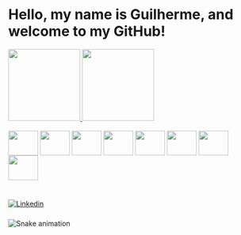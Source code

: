 # Hello, my name is Guilherme, and welcome to my GitHub!

<div align="">
  <a href="https://github.com/guilherme-dalsotto">
    <img height="145em" src="https://github-readme-stats.vercel.app/api?username=guilherme-dalsotto&count_private=true&include_all_commits=true&show_icons=true&theme=dracula&hide_border=false&show_owner=true"/>
    <img height="145em" src="https://github-readme-stats.vercel.app/api/top-langs/?username=guilherme-dalsotto&theme=dracula&hide_border=false&&layout=compact"/>
  </a>
</div>

<div style="display: inline_block"><br>
  <img align="center" height="50" width="60" src="https://cdn.jsdelivr.net/gh/devicons/devicon/icons/python/python-original.svg" /> 
  <img align="center" height="50" width="60" src="https://cdn.jsdelivr.net/gh/devicons/devicon/icons/numpy/numpy-original.svg" />
  <img align="center" height="50" width="60" src="https://cdn.jsdelivr.net/gh/devicons/devicon/icons/pandas/pandas-original.svg" />
  <img align="center" height="50" width="60" src="https://cdn.jsdelivr.net/gh/devicons/devicon/icons/mysql/mysql-original-wordmark.svg" />
  <img align="center" height="50" width="60" src="https://cdn.jsdelivr.net/gh/devicons/devicon/icons/oracle/oracle-original.svg" />
  <img align="center" height="50" width="60" src="https://cdn.jsdelivr.net/gh/devicons/devicon/icons/postgresql/postgresql-original.svg" />
  <img align="center" height="50" width="60" src="https://cdn.jsdelivr.net/gh/devicons/devicon/icons/git/git-original.svg" />
  <img align="center" height="50" width="60" src="https://cdn.jsdelivr.net/gh/devicons/devicon/icons/linux/linux-original.svg" />
</div>

#


[![Linkedin](https://img.shields.io/badge/LinkedIn-0077B5?style=for-the-badge&logo=linkedin&logoColor=white)](https://www.linkedin.com/in/guilhermend/)


###

 ![Snake animation](https://github.com/guilherme-dalsotto/guilherme-dalsotto/blob/output/github-contribution-grid-snake.svg)
